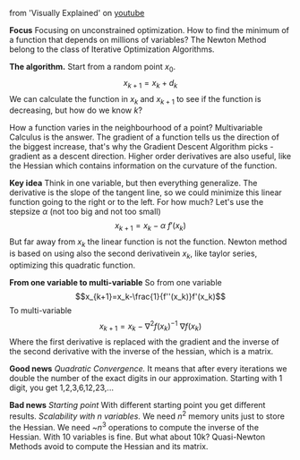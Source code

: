 from 'Visually Explained' on [youtube](https://youtu.be/W7S94pq5Xuo?si=73TWt1LsX74cKrlh)

**Focus**
Focusing on unconstrained optimization.
How to find the minimum of a function that depends on millions of variables?
The Newton Method belong to the class of Iterative Optimization Algorithms.

**The algorithm.**
Start from a random point $x_0$.
$$x_{k+1}=x_k+d_k$$
We can calculate the function in $x_k$ and $x_{k+1}$ to see if the function is decreasing, but how do we know $k$?

How a function varies in the neighbourhood of a point? Multivariable Calculus is the answer.
The gradient of a function tells us the direction of the biggest increase, that's why the Gradient Descent Algorithm picks -gradient as a descent direction.
Higher order derivatives are also useful, like the Hessian which contains information on the curvature of the function.

**Key idea**
Think in one variable, but then everything generalize.
The derivative is the slope of the tangent line, so we could minimize this linear function going to the right or to the left.
For how much? Let's use the stepsize $\alpha$ (not too big and not too small)
$$x_{k+1}=x_k-\alpha \ f'(x_k)$$
But far away from $x_k$ the linear function is not the function.
Newton method is based on using also the second derivativein $x_k$, like taylor series, optimizing this quadratic function.

**From one variable to multi-variable**
So from one variable
$$x_{k+1}=x_k-\frac{1}{f''(x_k)}f'(x_k)$$
To multi-variable
$$x_{k+1}=x_k-\nabla^2f(x_k)^{-1}\ \nabla f(x_k)$$
Where the first derivative is replaced with the gradient and the inverse of the second derivative with the inverse of the hessian, which is a matrix.

**Good news**
*Quadratic Convergence.*
It means that after every iterations we double the number of the exact digits in our approximation.
Starting with 1 digit, you get 1,2,3,6,12,23,...

**Bad news**
*Starting point*
With different starting point you get different results.
*Scalability with $n$ variables.*
We need $n^2$ memory units just to store the Hessian.
We need ~$n^3$ operations to compute the inverse of the Hessian.
With 10 variables is fine. But what about 10k?
Quasi-Newton Methods avoid to compute the Hessian and its matrix.


